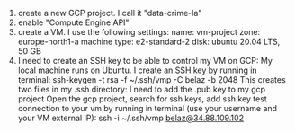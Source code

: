 1. create a new GCP project. I call it "data-crime-la"
2. enable "Compute Engine API"
3. create a VM. I use the following settings:
   name: vm-project
   zone: europe-north1-a
   machine type: e2-standard-2
   disk: ubuntu 20.04 LTS, 50 GB
4. I need to create an SSH key to be able to control my VM on GCP:
   My local machine runs on Ubuntu. I create an SSH key by running in terminal: ssh-keygen -t rsa -f ~/.ssh/vmp -C belaz -b 2048
   This creates two files in my .ssh directory: I need to add the .pub key to my gcp project
   Open the gcp project, search for ssh keys, add ssh key
   test connection to your vm by running in terminal (use your username and your VM external IP): ssh -i ~/.ssh/vmp belaz@34.88.109.102
